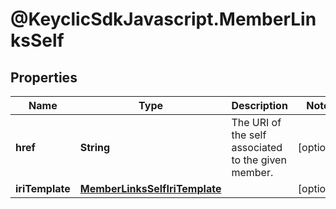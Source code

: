 # @KeyclicSdkJavascript.MemberLinksSelf

## Properties
Name | Type | Description | Notes
------------ | ------------- | ------------- | -------------
**href** | **String** | The URI of the self associated to the given member. | [optional] 
**iriTemplate** | [**MemberLinksSelfIriTemplate**](MemberLinksSelfIriTemplate.md) |  | [optional] 


